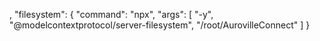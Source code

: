 ,
    "filesystem": {
      "command": "npx",
      "args": [
        "-y",
        "@modelcontextprotocol/server-filesystem",
        "/root/AurovilleConnect"
      ]
    }